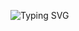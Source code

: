 ![Typing SVG](https://readme-typing-svg.demolab.com?font=Black+And+White+Picture&duration=500&pause=1&color=F7F7F7&width=435&lines=%EC%A7%91%EA%B0%80%EA%B3%A0%EC%8B%B6%EB%8B%A4+%EC%A7%91%EA%B0%80%EA%B3%A0%EC%8B%B6%EB%8B%A4+%EC%A7%91%EA%B0%80%EA%B3%A0%EC%8B%B6%EB%8B%A4+%EC%A7%91%EA%B0%80%EA%B3%A0%EC%8B%B6%EB%8B%A4;%EC%A7%91%EA%B0%80%EC%9E%90+%EC%A7%91%EA%B0%80%EC%9E%90+%EC%A7%91%EA%B0%80%EC%9E%90+%EC%A7%91%EA%B0%80%EC%9E%90+%EC%A7%91%EA%B0%80%EC%9E%90+%EC%A7%91%EA%B0%80%EC%9E%90+%EC%A7%91%EA%B0%80%EC%9E%90)


